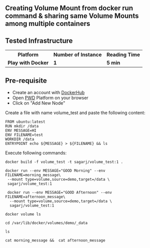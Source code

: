 ## Creating Volume Mount from **docker run** command & sharing same Volume Mounts among multiple containers

## Tested Infrastructure

<table class="tg">
  <tr>
    <th class="tg-yw4l"><b>Platform</b></th>
    <th class="tg-yw4l"><b>Number of Instance</b></th>
    <th class="tg-yw4l"><b>Reading Time</b></th>
    
  </tr>
  <tr>
    <td class="tg-yw4l"><b> Play with Docker</b></td>
    <td class="tg-yw4l"><b>1</b></td>
    <td class="tg-yw4l"><b>5 min</b></td>
    
  </tr>
  
</table>

## Pre-requisite

- Create an account with [DockerHub](https://hub.docker.com)
- Open [PWD](https://labs.play-with-docker.com/) Platform on your browser 
- Click on "Add New Node"

Create a file with name volume_test and paste the following content:

```
FROM ubuntu:latest
RUN mkdir /data
ENV MESSAGE=HI
ENV FILENAME=test
WORKDIR /data
ENTRYPOINT echo ${MESSAGE} > ${FILENAME} && ls
```

Execute following commands:

```
docker build -f volume_test -t sagarj/volume_test:1 .

docker run --env MESSAGE="GOOD Morning" --env FILENAME=morning_message\
 --mount type=volume,source=demo,target=/data \
 sagarj/volume_test:1
 
 docker run --env MESSAGE="GOOD Afternoon" --env FILENAME=afternoon_message\
  --mount type=volume,source=demo,target=/data \
  sagarj/volume_test:1

docker volume ls

cd /var/lib/docker/volumes/demo/_data

ls

cat morning_message &&  cat afternoon_message
```
